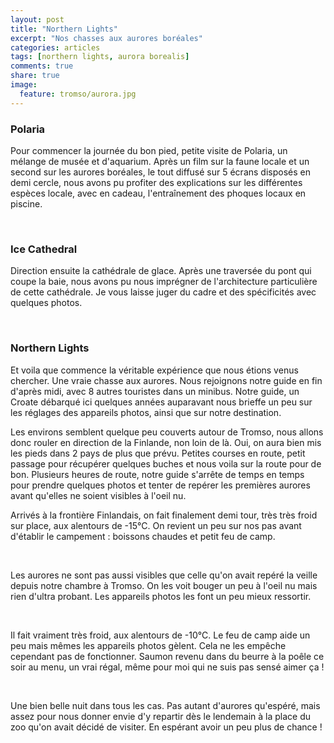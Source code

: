 ```yaml
---
layout: post
title: "Northern Lights"
excerpt: "Nos chasses aux aurores boréales"
categories: articles
tags: [northern lights, aurora borealis]
comments: true
share: true
image: 
  feature: tromso/aurora.jpg
---
```


### Polaria

Pour commencer la journée du bon pied, petite visite de Polaria, un mélange de musée et d'aquarium. Après un film sur la faune locale et un second sur les aurores boréales, le tout diffusé sur 5 écrans disposés en demi cercle, nous avons pu profiter des explications sur les différentes espèces locale, avec en cadeau, l'entraînement des phoques locaux en piscine.

<figure class="half">
	<a href="{{site.url}}/images/tromso/polaria1.jpg"><img src="{{site.url}}/images/tromso/polaria1.jpg" alt=""></a>
	<a href="{{site.url}}/images/tromso/polaria3.jpg"><img src="{{site.url}}/images/tromso/polaria3.jpg" alt=""></a>
	<a href="{{site.url}}/images/tromso/polaria2.jpg"><img src="{{site.url}}/images/tromso/polaria2.jpg" alt=""></a>
</figure>

### Ice Cathedral

Direction ensuite la cathédrale de glace. Après une traversée du pont qui coupe la baie, nous avons pu nous imprégner de l'architecture particulière de cette cathédrale. Je vous laisse juger du cadre et des spécificités avec quelques photos.

<figure class="half">
	<a href="{{site.url}}/images/tromso/cathedral2.jpg"><img src="{{site.url}}/images/tromso/cathedral2.jpg" alt=""></a>
	<a href="{{site.url}}/images/tromso/cathedral1.jpg"><img src="{{site.url}}/images/tromso/cathedral1.jpg" alt=""></a>
	<a href="{{site.url}}/images/tromso/cathedral3.jpg"><img src="{{site.url}}/images/tromso/cathedral3.jpg" alt=""></a>
	<a href="{{site.url}}/images/tromso/cathedral4.jpg"><img src="{{site.url}}/images/tromso/cathedral4.jpg" alt=""></a>
</figure>

### Northern Lights

Et voila que commence la véritable expérience que nous étions venus chercher. Une vraie chasse aux aurores. Nous rejoignons notre guide en fin d'après midi, avec 8 autres touristes dans un minibus. Notre guide, un Croate débarqué ici quelques années auparavant nous brieffe un peu sur les réglages des appareils photos, ainsi que sur notre destination.

Les environs semblent quelque peu couverts autour de Tromso, nous allons donc rouler en direction de la Finlande, non loin de là. Oui, on aura bien mis les pieds dans 2 pays de plus que prévu. Petites courses en route, petit passage pour récupérer quelques buches et nous voila sur la route pour de bon. Plusieurs heures de route, notre guide s'arrête de temps en temps pour prendre quelques photos et tenter de repérer les premières aurores avant qu'elles ne soient visibles à l'oeil nu.

Arrivés à la frontière Finlandais, on fait finalement demi tour, très très froid sur place, aux alentours de -15°C. On revient un peu sur nos pas avant d'établir le campement : boissons chaudes et petit feu de camp.

<figure class="half">
	<a href="{{site.url}}/images/tromso/northern1.jpg"><img src="{{site.url}}/images/tromso/northern1.jpg" alt=""></a>
	<a href="{{site.url}}/images/tromso/northern2.jpg"><img src="{{site.url}}/images/tromso/northern2.jpg" alt=""></a>
	<a href="{{site.url}}/images/tromso/northern3.jpg"><img src="{{site.url}}/images/tromso/northern3.jpg" alt=""></a>
	<a href="{{site.url}}/images/tromso/northern4.jpg"><img src="{{site.url}}/images/tromso/northern4.jpg" alt=""></a>
</figure>

Les aurores ne sont pas aussi visibles que celle qu'on avait repéré la veille depuis notre chambre à Tromso. On les voit bouger un peu à l'oeil nu mais rien d'ultra probant. Les appareils photos les font un peu mieux ressortir.

<figure class="half">
	<a href="{{site.url}}/images/tromso/northern5.jpg"><img src="{{site.url}}/images/tromso/northern5.jpg" alt=""></a>
	<a href="{{site.url}}/images/tromso/northern6.jpg"><img src="{{site.url}}/images/tromso/northern6.jpg" alt=""></a>
</figure>

Il fait vraiment très froid, aux alentours de -10°C. Le feu de camp aide un peu mais mêmes les appareils photos gèlent. Cela ne les empêche cependant pas de fonctionner. Saumon revenu dans du beurre à  la poêle ce soir au menu, un vrai régal, même pour moi qui ne suis pas sensé aimer ça !

<figure class="half">
	<a href="{{site.url}}/images/tromso/northern7.jpg"><img src="{{site.url}}/images/tromso/northern7.jpg" alt=""></a>
	<a href="{{site.url}}/images/tromso/northern8.jpg"><img src="{{site.url}}/images/tromso/northern8.jpg" alt=""></a>
	<a href="{{site.url}}/images/tromso/northern9.jpg"><img src="{{site.url}}/images/tromso/northern9.jpg" alt=""></a>
</figure>

Une bien belle nuit dans tous les cas. Pas autant d'aurores qu'espéré, mais assez pour nous donner envie d'y repartir dès le lendemain à la place du zoo qu'on avait décidé de visiter. En espérant avoir un peu plus de chance !